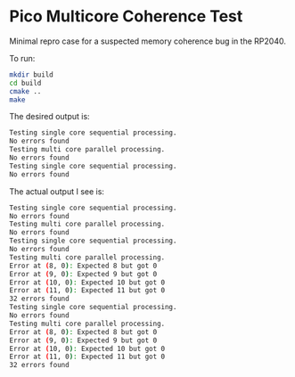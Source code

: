 # Pico Multicore Coherence Test

Minimal repro case for a suspected memory coherence bug in the RP2040.

To run:

```bash
mkdir build
cd build
cmake ..
make
```

The desired output is:

```bash
Testing single core sequential processing.
No errors found
Testing multi core parallel processing.
No errors found
Testing single core sequential processing.
No errors found
```

The actual output I see is:

```bash
Testing single core sequential processing.
No errors found
Testing multi core parallel processing.
No errors found
Testing single core sequential processing.
No errors found
Testing multi core parallel processing.
Error at (8, 0): Expected 8 but got 0
Error at (9, 0): Expected 9 but got 0
Error at (10, 0): Expected 10 but got 0
Error at (11, 0): Expected 11 but got 0
32 errors found
Testing single core sequential processing.
No errors found
Testing multi core parallel processing.
Error at (8, 0): Expected 8 but got 0
Error at (9, 0): Expected 9 but got 0
Error at (10, 0): Expected 10 but got 0
Error at (11, 0): Expected 11 but got 0
32 errors found
```